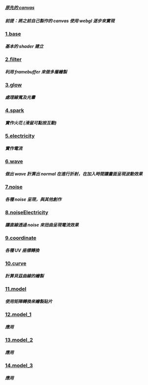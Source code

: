 ##### [原先的 canvas](https://startail007.github.io/electricity/demo3/)

##### 前提：將之前自己製作的 canvas 使用 webgl 逐步來實現

### [1.base](https://startail007.github.io/electricity_webgl/dist/1.base/)

##### 基本的 shader 建立

### [2.filter](https://startail007.github.io/electricity_webgl/dist/2.filter/)

##### 利用 framebuffer 來做多層繪製

### [3.glow](https://startail007.github.io/electricity_webgl/dist/3.glow/)

##### 處理線寬及光暈

### [4.spark](https://startail007.github.io/electricity_webgl/dist/4.spark/)

##### 實作火花 (滑鼠可點按互動)

### [5.electricity](https://startail007.github.io/electricity_webgl/dist/5.electricity/)

##### 實作電流

### [6.wave](https://startail007.github.io/electricity_webgl/dist/6.wave/)

##### 做出 wave 計算出 normal 在進行折射，在加入時間讓畫面呈現波動效果

### [7.noise](https://startail007.github.io/electricity_webgl/dist/7.noise/)

##### 各種 noise 呈現，與其他創作

### [8.noiseElectricity](https://startail007.github.io/electricity_webgl/dist/8.noiseElectricity/)

##### 讓直線透過 noise 來扭曲呈現電流效果

### [9.coordinate](https://startail007.github.io/electricity_webgl/dist/9.coordinate/)

##### 各種 UV 座標轉換

### [10.curve](https://startail007.github.io/electricity_webgl/dist/10.curve/)

##### 計算貝茲曲線的繪製

### [11.model](https://startail007.github.io/electricity_webgl/dist/11.model/)

##### 使用矩陣轉換來繪製貼片

### [12.model_1](https://startail007.github.io/electricity_webgl/dist/12.model_1/)

##### 應用

### [13.model_2](https://startail007.github.io/electricity_webgl/dist/13.model_2/)

##### 應用

### [14.model_3](https://startail007.github.io/electricity_webgl/dist/14.model_3/)

##### 應用

